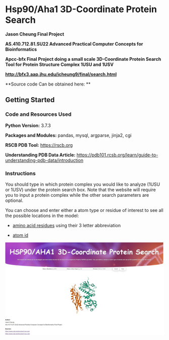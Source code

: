 # Hsp90/Aha1 3D-Coordinate Protein Search

**Jason Cheung Final Project**

**AS.410.712.81.SU22 Advanced Practical Computer Concepts for Bioinformatics**

**Apcc-bfx Final Project doing a small scale 3D-Coordinate Protein Search Tool for Protein Structure Complex 1USU and 1USV**

**http://bfx3.aap.jhu.edu/jcheung9/final/search.html**

**Source code Can be obtained here:
**

## Getting Started

### Code and Resources Used

**Python Version:** 3.7.3

**Packages and Modules:** pandas, mysql, argparse, jinja2, cgi

**RSCB PDB Tool:** https://rscb.org

**Understanding PDB Data Article:** https://pdb101.rcsb.org/learn/guide-to-understanding-pdb-data/introduction

### Instructions

You should type in which protein complex you would like to analyze (1USU or 1USV) under the protein search box. Note that the website will require you to input a protein complex while the other search parameters are optional.

You can choose and enter either a atom type or residue of interest to see all the possible locations in the model:
* [amino acid residues](https://www.sigmaaldrich.com/US/en/technical-documents/technical-article/protein-biology/protein-structural-analysis/amino-acid-reference-chart) using their 3 letter abbreviation

* [atom id](https://ptable.com/)

<img src="Images/example.JPG">






